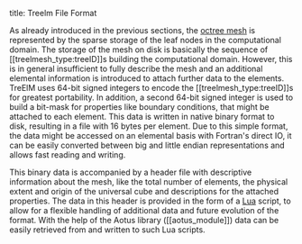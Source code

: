 title: Treelm File Format

As already introduced in the previous sections, the
[octree mesh](octree.html) is represented by the sparse
storage of the leaf nodes in the computational domain.
The storage of the mesh on disk is basically the sequence of [[treelmesh_type:treeID]]s
building the computational domain.
However, this is in general insufficient to fully describe the mesh and an
additional elemental information is introduced to attach further data to the
elements.
TreElM uses 64-bit signed integers to encode the [[treelmesh_type:treeID]]s for
greatest portability.
In addition, a second 64-bit signed integer is used to build a bit-mask for
properties like boundary conditions, that might be attached to each element.
This data is written in native binary format to disk, resulting in a file
with 16 bytes per element.
Due to this simple format, the data might be accessed on an elemental basis
with Fortran's direct IO, it can be easily converted between big and little
endian representations and allows fast reading and writing.

This binary data is accompanied by a header file with descriptive information
about the mesh, like the total number of elements, the physical extent and
origin of the universal cube and descriptions for the attached properties.
The data in this header is provided in the form of a [Lua](http://www.lua.org/)
script, to allow for a flexible handling of additional data and future evolution
of the format.
With the help of the Aotus library ([[aotus_module]]) data can be easily
retrieved from and written to such Lua scripts.

